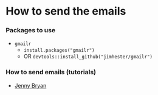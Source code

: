 # How to send the emails

### Packages to use

* `gmailr`
  * `install.packages("gmailr")`
  * OR `devtools::install_github("jimhester/gmailr")`

### How to send emails (tutorials)

* [Jenny Bryan](https://github.com/jennybc/send-email-with-r)
